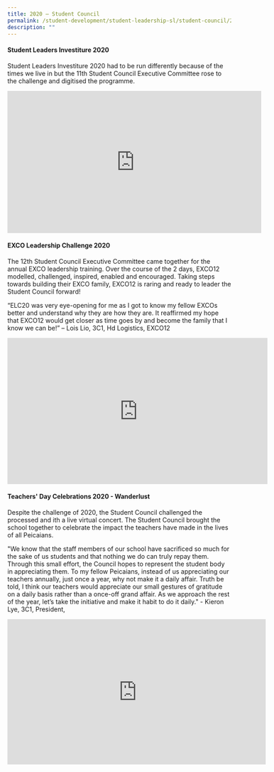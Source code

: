 ```yaml
---
title: 2020 – Student Council
permalink: /student-development/student-leadership-sl/student-council/2020-student-council/
description: ""
---
```

<h4><strong>Student Leaders Investiture 2020</strong></h4>
<p>Student Leaders Investiture 2020 had to be run differently because of the times we live in but the 11th Student Council Executive Committee rose to the challenge and digitised the programme.</p>
<iframe width="572" height="320" src="https://www.youtube.com/embed/nVPdShVvF5o" title="School Events: Student Leaders' Investiture 2020" frameborder="0" allow="accelerometer; autoplay; clipboard-write; encrypted-media; gyroscope; picture-in-picture; web-share" allowfullscreen></iframe>
<h4><strong>EXCO Leadership Challenge 2020</strong></h4>
<p>The 12th Student Council Executive Committee came together for the annual EXCO leadership training. Over the course of the 2 days, EXCO12 modelled, challenged, inspired, enabled and encouraged. Taking steps towards building their EXCO family, EXCO12 is raring and ready to leader the Student Council forward!</p>
<p>&ldquo;ELC20 was very eye-opening for me as I got to know my fellow EXCOs better and understand why they are how they are. It reaffirmed my hope that EXCO12 would get closer as time goes by and become the family that I know we can be!&rdquo; &ndash; Lois Lio, 3C1, Hd Logistics, EXCO12</p>
<iframe width="586" height="329" src="https://www.youtube.com/embed/VhipMuHnKQU" title="[Peicai Council] EXCO Leadership Challenge 2020" frameborder="0" allow="accelerometer; autoplay; clipboard-write; encrypted-media; gyroscope; picture-in-picture; web-share" allowfullscreen></iframe>
<h4><strong>Teachers' Day Celebrations 2020 - Wanderlust</strong></h4>
<p>Despite the challenge of 2020, the Student Council challenged the processed and ith a live virtual concert. The Student Council brought the school together to celebrate the impact the teachers have made in the lives of all Peicaians.</p>
<p>"We know that the staff members of our school have sacrificed so much for the sake of us students and that nothing we do can truly repay them. Through this small effort, the Council hopes to represent the student body in appreciating them. To my fellow Peicaians, instead of us appreciating our teachers annually, just once a year, why not make it a daily affair. Truth be told, I think our teachers would appreciate our small gestures of gratitude on a daily basis rather than a once-off grand affair. As we approach the rest of the year, let&rsquo;s take the initiative and make it habit to do it daily." - Kieron Lye, 3C1, President,</p>
<iframe width="582" height="327" src="https://www.youtube.com/embed/LPI9_gfWV5w" title="[Peicai Council] Teachers' Day Celebrations 2020 - Wanderlust" frameborder="0" allow="accelerometer; autoplay; clipboard-write; encrypted-media; gyroscope; picture-in-picture; web-share" allowfullscreen></iframe>